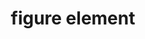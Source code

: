 ---
{
  "title": "figure element",
  "description": "",
  "category": "html",
  "keywords": [
    "figure element"
  ],
  "last_test_date": "2019-01-21",
  "test_results_url": "https://a11ysupport.io/tech/html/figure_element",
  "test_url": "https://a11ysupport.io/tech/html/figure_element",
  "stats": {
    "jaws": {
      "chrome": {
        "76": "y"
      },
      "ie": {
        "11": "a"
      },
      "firefox": {
        "69": "y"
      }
    },
    "narrator": {
      "edge": {
        "44": "a"
      }
    },
    "nvda": {
      "chrome": {
        "76": "a"
      },
      "firefox": {
        "69": "a"
      }
    },
    "orca": {
      "firefox": {
        "69": "y"
      }
    },
    "talkback": {
      "and_chr": {
        "76": "a"
      }
    },
    "vo_ios": {
      "ios_saf": {
        "12.4.1": "a"
      }
    },
    "vo_macos": {
      "safari": {
        "12.1.2": "a"
      }
    }
  },
  "links": {
    "WHATWG HTML spec for the figure element": "https://html.spec.whatwg.org/multipage/grouping-content.html#the-figure-element",
    "HTML AAM for the figure element": "https://w3c.github.io/html-aam/#el-figure"
  }
}
---